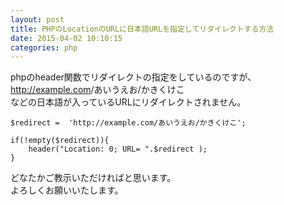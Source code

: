 ```yaml
---
layout: post
title: PHPのLocationのURLに日本語URLを指定してリダイレクトする方法
date: 2015-04-02 10:10:15
categories: php
---
```

<p>phpのheader関数でリダイレクトの指定をしているのですが、<br>
<a href="http://example.com" rel="nofollow">http://example.com</a>/あいうえお/かきくけこ<br>
などの日本語が入っているURLにリダイレクトされません。</p>

<pre><code>$redirect =  'http://example.com/あいうえお/かきくけこ';

if(!empty($redirect)){
    header("Location: 0; URL= ".$redirect );
}
</code></pre>

<p>どなたかご教示いただければと思います。<br>
よろしくお願いいたします。</p>
